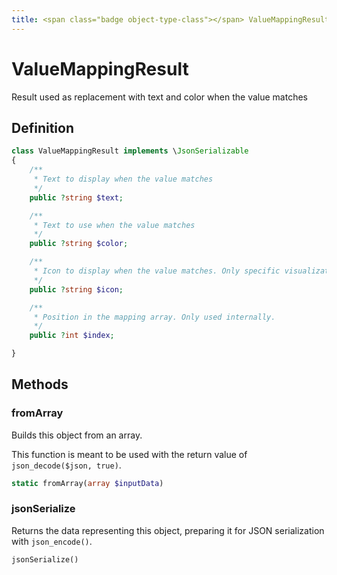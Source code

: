 ```yaml
---
title: <span class="badge object-type-class"></span> ValueMappingResult
---
```

# <span class="badge object-type-class"></span> ValueMappingResult

Result used as replacement with text and color when the value matches

## Definition

```php
class ValueMappingResult implements \JsonSerializable
{
    /**
     * Text to display when the value matches
     */
    public ?string $text;

    /**
     * Text to use when the value matches
     */
    public ?string $color;

    /**
     * Icon to display when the value matches. Only specific visualizations.
     */
    public ?string $icon;

    /**
     * Position in the mapping array. Only used internally.
     */
    public ?int $index;

}
```
## Methods

### <span class="badge object-method"></span> fromArray

Builds this object from an array.

This function is meant to be used with the return value of `json_decode($json, true)`.

```php
static fromArray(array $inputData)
```

### <span class="badge object-method"></span> jsonSerialize

Returns the data representing this object, preparing it for JSON serialization with `json_encode()`.

```php
jsonSerialize()
```

